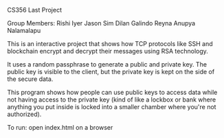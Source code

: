CS356 Last Project

Group Members:
Rishi Iyer
Jason Sim
Dilan Galindo Reyna
Anupya Nalamalapu

This is an interactive project that shows how TCP protocols like SSH and blockchain encrypt and decrypt their messages using RSA technology. 

It uses a random passphrase to generate a public and private key. The public key is visible to the client, but the private key is kept on the side of the secure data. 

This program shows how people can use public keys to access data while not having access to the private key (kind of like a lockbox or bank where anything you put inside is locked into a smaller chamber where you're not authorized).

To run: open index.html on a browser